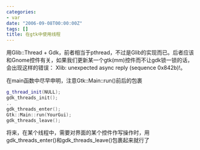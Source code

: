 ```yaml
---
categories:
- var
date: "2006-09-08T00:00:00Z"
tags: []
title: 在gtk中使用线程
---
```


用Glib::Thread + Gdk，前者相当于pthread，不过是Glib的实现而已。后者应该和Gnome控件有关，如果我们更新某一个gtk(mm)控件而不让gdk锁一锁的话，会出现这样的错误：
Xlib: unexpected async reply (sequence 0x842b)!。

在main函数中尽早申明，注意Gtk::Main::run()前后的包裹

```cpp
g_thread_init(NULL);
gdk_threads_init();
..
gdk_threads_enter();
Gtk::Main::run(YourGui);
gdk_threads_leave();
```

将来，在某个线程中，需要对界面的某个控件作写操作时，用gdk_threads_enter()和gdk_threads_leave()包裹起来就行了
